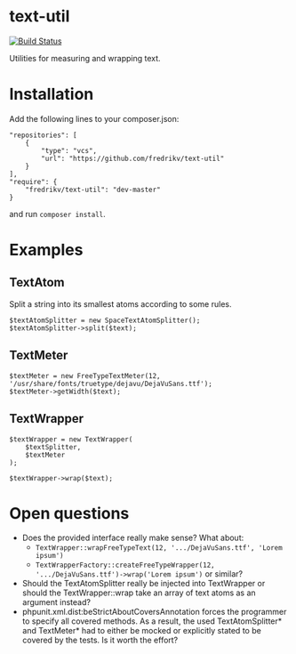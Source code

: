 # text-util
[![Build Status](https://travis-ci.org/fredrikv/text-util.svg?branch=master)](https://travis-ci.org/fredrikv/text-util)

Utilities for measuring and wrapping text.

# Installation
Add the following lines to your composer.json:

    "repositories": [
        {
            "type": "vcs",
            "url": "https://github.com/fredrikv/text-util"
        }
    ],
    "require": {
        "fredrikv/text-util": "dev-master"
    }

and run `composer install`.



# Examples

## TextAtom
Split a string into its smallest atoms according to some rules.

    $textAtomSplitter = new SpaceTextAtomSplitter();
    $textAtomSplitter->split($text);


## TextMeter
    $textMeter = new FreeTypeTextMeter(12, '/usr/share/fonts/truetype/dejavu/DejaVuSans.ttf');
    $textMeter->getWidth($text);


## TextWrapper

    $textWrapper = new TextWrapper(
        $textSplitter,
        $textMeter
    );

    $textWrapper->wrap($text);



# Open questions
* Does the provided interface really make sense? What about:
    * `TextWrapper::wrapFreeTypeText(12, '.../DejaVuSans.ttf', 'Lorem ipsum')`
    * `TextWrapperFactory::createFreeTypeWrapper(12, '.../DejaVuSans.ttf')->wrap('Lorem ipsum')` or similar?
* Should the TextAtomSplitter really be injected into TextWrapper or should the
  TextWrapper::wrap take an array of text atoms as an argument instead?
* phpunit.xml.dist:beStrictAboutCoversAnnotation forces the programmer to
  specify all covered methods. As a result, the used TextAtomSplitter* and
  TextMeter* had to either be mocked or explicitly stated to be covered by the
  tests. Is it worth the effort?
